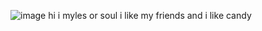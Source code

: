 ![image](https://github.com/user-attachments/assets/564ac77f-7af0-41c9-9dfb-9a10919668e2)
hi i myles or soul i like my friends and i like candy
